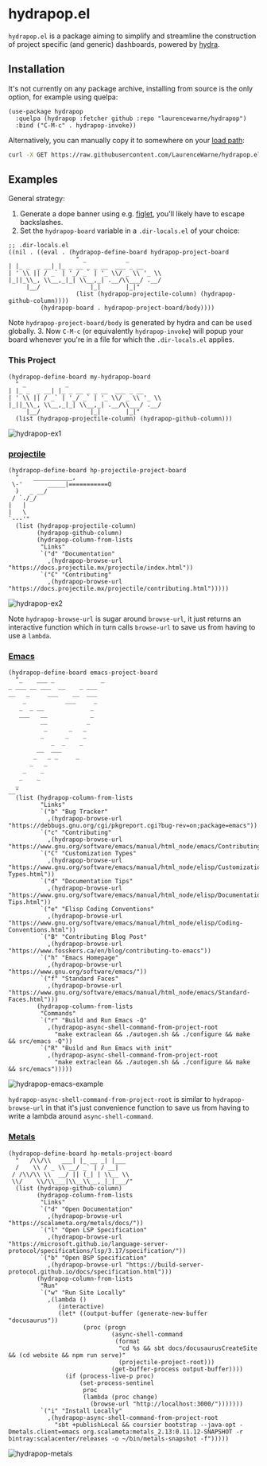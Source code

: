 # hydrapop.el

`hydrapop.el` is a package aiming to simplify and streamline the construction of project specific (and generic) dashboards, powered by [hydra](https://github.com/abo-abo/hydra/).

## Installation

It's not currently on any package archive, installing from source is the only option, for example using quelpa:

```elisp
(use-package hydrapop
  :quelpa (hydrapop :fetcher github :repo "laurencewarne/hydrapop")
  :bind ("C-M-c" . hydrapop-invoke))
```

Alternatively, you can manually copy it to somewhere on your [load path](https://www.emacswiki.org/emacs/LoadPath):

```bash
curl -X GET https://raw.githubusercontent.com/LaurenceWarne/hydrapop.el/master/hydrapop.el > /somewhere/on/your/load/path
```

## Examples

General strategy:
1. Generate a dope banner using e.g. [figlet](http://www.figlet.org/), you'll likely have to escape backslashes.
2. Set the `hydrapop-board` variable in a `.dir-locals.el` of your choice:
```elisp
;; .dir-locals.el
((nil . ((eval . (hydrapop-define-board hydrapop-project-board
		           " _           _                         
| |_ _  _ __| |_ _ __ _ _ __  ___ _ __ 
| ' \\ || / _` | '_/ _` | '_ \\/ _ \\ '_ \\
|_||_\\_, \\__,_|_| \\__,_| .__/\\___/ .__/
     |__/              |_|       |_|"
		           (list (hydrapop-projectile-column) (hydrapop-github-column))))
	     (hydrapop-board . hydrapop-project-board/body))))
```

Note `hydrapop-project-board/body` is generated by hydra and can be used globally.
3. Now `C-M-c` (or equivalently `hydrapop-invoke`) will popup your board whenever you're in a file for which the `.dir-locals.el` applies.

### This Project

```elisp
(hydrapop-define-board my-hydrapop-board
  " _           _                         
| |_ _  _ __| |_ _ __ _ _ __  ___ _ __ 
| ' \\ || / _` | '_/ _` | '_ \\/ _ \\ '_ \\
|_||_\\_, \\__,_|_| \\__,_| .__/\\___/ .__/
     |__/              |_|       |_|"
  (list (hydrapop-projectile-column) (hydrapop-github-column)))
```

![hydrapop-ex1](https://user-images.githubusercontent.com/17688577/193296424-fc5a0c54-b26f-4efe-9569-0d2b6f1e91aa.png)

### [projectile](https://github.com/bbatsov/projectile)

```elisp
(hydrapop-define-board hp-projectile-project-board
  "    ___________,
 \-'       _____|===========O
  )   _ __/
 / `./_/
|   |      
|   \         
`---'"
  (list (hydrapop-projectile-column)
        (hydrapop-github-column)
        (hydrapop-column-from-lists
         "Links"
         `("d" "Documentation"
           ,(hydrapop-browse-url "https://docs.projectile.mx/projectile/index.html"))
         `("C" "Contributing"
           ,(hydrapop-browse-url "https://docs.projectile.mx/projectile/contributing.html")))))
```

![hydrapop-ex2](https://user-images.githubusercontent.com/17688577/198323080-379a0a9a-9389-46d8-936f-e764c04e72ab.png)

Note `hydrapop-browse-url` is sugar around `browse-url`, it just returns an interactive function which in turn calls `browse-url` to save us from having to use a `lambda`.

### [Emacs](https://git.savannah.gnu.org/cgit/emacs.git)

```elisp
(hydrapop-define-board emacs-project-board
  "_    ___ _             _
_ ___ __ ___  __    _ ___
__   _     ___    __  ___
    _           ___     _
   _  _ __             _
   ___   __            _
         __           _
          _      _   _
         _      _    _
            _  _    _
        __  ___
       _   _ _     _
      _   _
    _    _
   _    _
  _
__"
  (list (hydrapop-column-from-lists
         "Links"
         `("b" "Bug Tracker"
           ,(hydrapop-browse-url "https://debbugs.gnu.org/cgi/pkgreport.cgi?bug-rev=on;package=emacs"))
         `("c" "Contributing"
           ,(hydrapop-browse-url "https://www.gnu.org/software/emacs/manual/html_node/emacs/Contributing.html"))
         `("C" "Customization Types"
           ,(hydrapop-browse-url "https://www.gnu.org/software/emacs/manual/html_node/elisp/Customization-Types.html"))
         `("d" "Documentation Tips"
           ,(hydrapop-browse-url "https://www.gnu.org/software/emacs/manual/html_node/elisp/Documentation-Tips.html"))
         `("e" "Elisp Coding Conventions"
           ,(hydrapop-browse-url "https://www.gnu.org/software/emacs/manual/html_node/elisp/Coding-Conventions.html"))
         `("B" "Contributing Blog Post"
           ,(hydrapop-browse-url "https://www.fosskers.ca/en/blog/contributing-to-emacs"))
         `("h" "Emacs Homepage"
           ,(hydrapop-browse-url "https://www.gnu.org/software/emacs/"))
         `("f" "Standard Faces"
           ,(hydrapop-browse-url "https://www.gnu.org/software/emacs/manual/html_node/emacs/Standard-Faces.html")))
        (hydrapop-column-from-lists
         "Commands"
         `("r" "Build and Run Emacs -Q"
           ,(hydrapop-async-shell-command-from-project-root
             "make extraclean && ./autogen.sh && ./configure && make && src/emacs -Q"))
         `("R" "Build and Run Emacs with init"
           ,(hydrapop-async-shell-command-from-project-root
             "make extraclean && ./autogen.sh && ./configure && make && src/emacs")))))
```

![hydrapop-emacs-example](https://user-images.githubusercontent.com/17688577/202437822-8e4aadf4-3d17-4cbd-b539-b720e4b99f16.png)

`hydrapop-async-shell-command-from-project-root` is similar to `hydrapop-browse-url` in that it's just convenience function to save us from having to write a lambda around `async-shell-command`.

### [Metals](https://github.com/scalameta/metals/)

```elisp
(hydrapop-define-board hp-metals-project-board
  "   /\\/\\   ___| |_ __ _| |___ 
  /    \\ / _ \\ __/ _` | / __|
 / /\\/\\ \\  __/ || (_| | \\__ \\
 \\/    \\/\\___|\\__\\__,_|_|___/"
  (list (hydrapop-github-column)
		(hydrapop-column-from-lists
		 "Links"
		 `("d" "Open Documentation"
		   ,(hydrapop-browse-url "https://scalameta.org/metals/docs/"))
		 `("l" "Open LSP Specification"
		   ,(hydrapop-browse-url "https://microsoft.github.io/language-server-protocol/specifications/lsp/3.17/specification/"))
         `("b" "Open BSP Specification"
		   ,(hydrapop-browse-url "https://build-server-protocol.github.io/docs/specification.html")))
		(hydrapop-column-from-lists
		 "Run"
		 `("w" "Run Site Locally"
		   ,(lambda ()
              (interactive)
              (let* ((output-buffer (generate-new-buffer "docusaurus"))
				     (proc (progn
					         (async-shell-command
					          (format
					           "cd %s && sbt docs/docusaurusCreateSite && (cd website && npm run serve)"
					           (projectile-project-root)))
					         (get-buffer-process output-buffer))))
				(if (process-live-p proc)
				    (set-process-sentinel
                     proc
                     (lambda (proc change)
				       (browse-url "http://localhost:3000/")))))))
		 `("i" "Install Locally"
		   ,(hydrapop-async-shell-command-from-project-root
			 "sbt +publishLocal && coursier bootstrap --java-opt -Dmetals.client=emacs org.scalameta:metals_2.13:0.11.12-SNAPSHOT -r bintray:scalacenter/releases -o ~/bin/metals-snapshot -f")))))
```

![hydrapop-metals](https://user-images.githubusercontent.com/17688577/231105787-f8656d58-18be-49e6-ab17-9a947c0b9f11.png)
